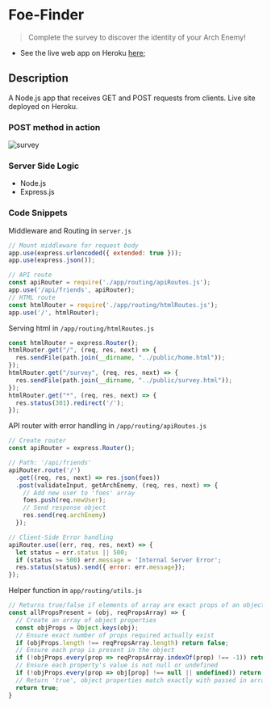 # Foe-Finder

> Complete the survey to discover the identity of your Arch Enemy!

* See the live web app on Heroku [here](https://sleepy-crag-44280.herokuapp.com/);

## Description

A Node.js app that receives GET and POST requests from clients. Live site deployed on Heroku.

### POST method in action

![survey](https://user-images.githubusercontent.com/26657982/38761825-f96ea4bc-3f53-11e8-8b30-ecbdc1903b35.gif)

### Server Side Logic

* Node.js
* Express.js

### Code Snippets

Middleware and Routing in ```server.js```

```js
// Mount middleware for request body
app.use(express.urlencoded({ extended: true }));
app.use(express.json());

// API route
const apiRouter = require('./app/routing/apiRoutes.js');
app.use('/api/friends', apiRouter);
// HTML route
const htmlRouter = require('./app/routing/htmlRoutes.js');
app.use('/', htmlRouter);
```

Serving html in ```/app/routing/htmlRoutes.js```

```js
const htmlRouter = express.Router();
htmlRouter.get("/", (req, res, next) => {
  res.sendFile(path.join(__dirname, "../public/home.html"));
});
htmlRouter.get("/survey", (req, res, next) => {
  res.sendFile(path.join(__dirname, "../public/survey.html"));
});
htmlRouter.get("*", (req, res, next) => {
  res.status(301).redirect('/');
});
```

API router with error handling in ```/app/routing/apiRoutes.js```

```js
// Create router
const apiRouter = express.Router();

// Path: '/api/friends'
apiRouter.route('/')
  .get((req, res, next) => res.json(foes))
  .post(validateInput, getArchEnemy, (req, res, next) => {
    // Add new user to 'foes' array
    foes.push(req.newUser);
    // Send response object
    res.send(req.archEnemy)
  });

// Client-Side Error handling
apiRouter.use((err, req, res, next) => {
  let status = err.status || 500;
  if (status >= 500) err.message = 'Internal Server Error';
  res.status(status).send({ error: err.message});
});
```

Helper function in ```app/routing/utils.js```

```js
// Returns true/false if elements of array are exact props of an object
const allPropsPresent = (obj, reqPropsArray) => {
  // Create an array of object properties
  const objProps = Object.keys(obj);
  // Ensure exact number of props required actually exist
  if (objProps.length !== reqPropsArray.length) return false;
  // Ensure each prop is present in the object
  if (!objProps.every(prop => reqPropsArray.indexOf(prop) !== -1)) return false;
  // Ensure each property's value is not null or undefined
  if (!objProps.every(prop => obj[prop] !== null || undefined)) return false;
  // Return 'true', object properties match exactly with passed in array
  return true;
}
```